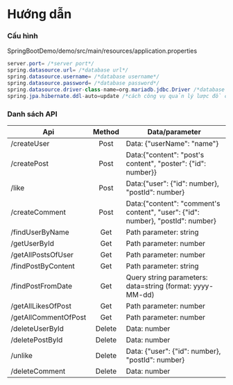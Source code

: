 # Hướng dẫn

### Cấu hình
SpringBootDemo/demo/src/main/resources/application.properties
```Java
server.port= /*server port*/
spring.datasource.url= /*database url*/
spring.datasource.username= /*database username*/
spring.datasource.password= /*database password*/
spring.datasource.driver-class-name=org.mariadb.jdbc.Driver /*database driver*/
spring.jpa.hibernate.ddl-auto=update /*cách công vụ quản lý lược đồ chi phối lược đồ của database*/
```
### Danh sách API
 
|Api|Method|Data/parameter|
|-|:-:|-|
|/createUser|Post|Data: {"userName": "name"}| 
|/createPost|Post|Data:{"content": "post's content", "poster": {"id": number}}|
|/like|Post|Data:{"user": {"id": number}, "postId": number}|
|/createComment|Post|Data:{"content": "comment's content", "user": {"id": number}, "postId": number}|
|/findUserByName|Get|Path parameter: string|
|/getUserById|Get|Path parameter: number|
|/getAllPostsOfUser|Get|Path parameter: number|
|/findPostByContent|Get|Path parameter: string|
|/findPostFromDate|Get|Query string parameters: data=string (format: yyyy-MM-dd)|
|/getAllLikesOfPost|Get|Path parameter: number|
|/getAllCommentOfPost|Get|Path parameter: number|
|/deleteUserById|Delete|Data: number|
|/deletePostById|Delete|Data: number|
|/unlike|Delete|Data: {"user": {"id": number}, "postId": number}|
|/deleteComment|Delete|Data: number|
